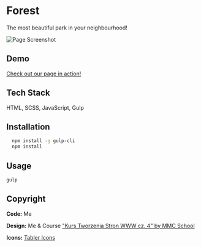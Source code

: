 # Forest

The most beautiful park in your neighbourhood!

![Page Screenshot](./github/hero.png)

## Demo

[Check out our page in action!](https://marcing20067.github.io/it-mentor/)

## Tech Stack

HTML, SCSS, JavaScript, Gulp

## Installation

```bash
  npm install -g gulp-cli
  npm install
```

## Usage

```bash
gulp
```

## Copyright

**Code:** Me

**Design:** Me & Course ["Kurs Tworzenia Stron WWW cz. 4" by MMC School](https://mmcschool.teachable.com/p/kurs-tworzenia-stron-www-cz-4)

**Icons:** [Tabler Icons](https://tabler-icons.io/)

